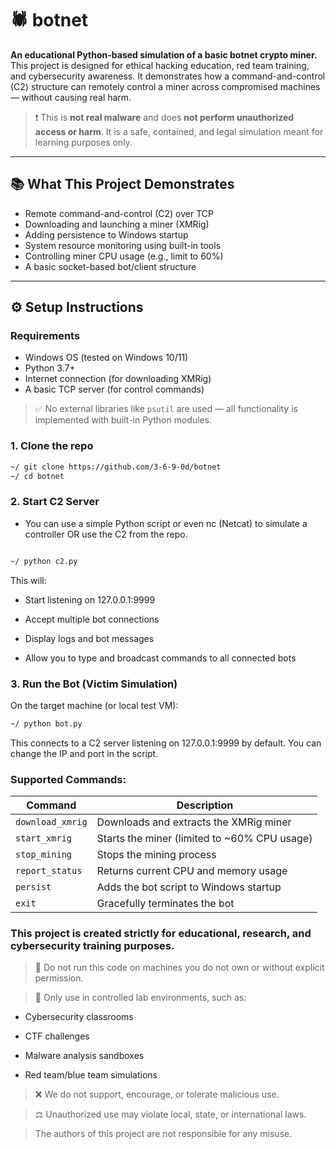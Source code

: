 # 🕷️ botnet

**An educational Python-based simulation of a basic botnet crypto miner.**  
This project is designed for ethical hacking education, red team training, and cybersecurity awareness. It demonstrates how a command-and-control (C2) structure can remotely control a miner across compromised machines — without causing real harm.

> ❗ This is **not real malware** and does **not perform unauthorized access or harm**. It is a safe, contained, and legal simulation meant for learning purposes only.

---

## 📚 What This Project Demonstrates

- Remote command-and-control (C2) over TCP
- Downloading and launching a miner (XMRig)
- Adding persistence to Windows startup
- System resource monitoring using built-in tools
- Controlling miner CPU usage (e.g., limit to 60%)
- A basic socket-based bot/client structure

---

## ⚙️ Setup Instructions

### Requirements

- Windows OS (tested on Windows 10/11)
- Python 3.7+
- Internet connection (for downloading XMRig)
- A basic TCP server (for control commands)

> ✅ No external libraries like `psutil` are used — all functionality is implemented with built-in Python modules.

### 1. Clone the repo

```bash
~/ git clone https://github.com/3-6-9-0d/botnet
~/ cd botnet
```
### 2. Start C2 Server
- You can use a simple Python script or even nc (Netcat) to simulate a controller OR use the C2 from the repo.

```bash

~/ python c2.py
```

This will:

- Start listening on 127.0.0.1:9999

- Accept multiple bot connections

- Display logs and bot messages

- Allow you to type and broadcast commands to all connected bots

### 3. Run the Bot (Victim Simulation)  
On the target machine (or local test VM):
```bash
~/ python bot.py
```

This connects to a C2 server listening on 127.0.0.1:9999 by default. You can change the IP and port in the script.

### Supported Commands: 

| Command          | Description                                   |
| ---------------- | --------------------------------------------- |
| `download_xmrig` | Downloads and extracts the XMRig miner        |
| `start_xmrig`    | Starts the miner (limited to \~60% CPU usage) |
| `stop_mining`    | Stops the mining process                      |
| `report_status`  | Returns current CPU and memory usage          |
| `persist`        | Adds the bot script to Windows startup        |
| `exit`           | Gracefully terminates the bot                 |


### This project is created strictly for educational, research, and cybersecurity training purposes.

> 🧠 Do not run this code on machines you do not own or without explicit permission.

> 🧪 Only use in controlled lab environments, such as:

- Cybersecurity classrooms

- CTF challenges

- Malware analysis sandboxes

- Red team/blue team simulations

> ❌ We do not support, encourage, or tolerate malicious use.

> ⚖️ Unauthorized use may violate local, state, or international laws.

> The authors of this project are not responsible for any misuse.
